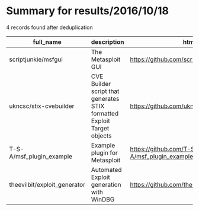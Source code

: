 
# Summary for results/2016/10/18
    
4 records found after deduplication

| full_name | description | html_url | matched_list | matched_count | pushed_at | size | stargazers_count | language | forks_count | vul_ids |
|------------------------------|-------------------------------------------------------------------------|-------------------------------------------------|----------------------------------|-----------------|---------------------------|--------|--------------------|------------|---------------|-----------|
| scriptjunkie/msfgui | The Metasploit GUI | https://github.com/scriptjunkie/msfgui | ['metasploit module OR payload'] | 1 | 2016-10-18 11:41:55+00:00 | 5844 | 75 | Java | 35 | [] |
| ukncsc/stix-cvebuilder | CVE Builder script that generates STIX formatted Exploit Target objects | https://github.com/ukncsc/stix-cvebuilder | ['exploit'] | 1 | 2016-10-18 12:05:11+00:00 | 111 | 18 | Python | 9 | [] |
| T-S-A/msf_plugin_example | Example plugin for Metasploit | https://github.com/T-S-A/msf_plugin_example | ['metasploit module OR payload'] | 1 | 2016-10-18 14:48:42+00:00 | 1 | 0 | Ruby | 1 | [] |
| theevilbit/exploit_generator | Automated Exploit generation with WinDBG | https://github.com/theevilbit/exploit_generator | ['exploit'] | 1 | 2016-10-18 18:51:59+00:00 | 109 | 173 | Python | 61 | [] |
